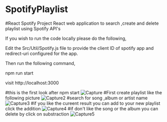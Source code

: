 # SpotifyPlaylist
#React Spotify Project
React web application to search ,create and delete playlist using Spotify API's

If you wish to run the code locally please do the following,

Edit the Src/Util/Spotify.js file to provide the client ID of spotify app and redirect-uri configured for the app.

Then run the following command,

npm run start

visit http://localhost:3000

#this is the first look after npm start
![Capture](https://user-images.githubusercontent.com/26695426/61961085-72558400-af8c-11e9-9532-d549e8333e83.PNG)
#First create playlist like the following picture
![Capture2](https://user-images.githubusercontent.com/26695426/61961434-150e0280-af8d-11e9-937b-d888499612a0.PNG)
#search for song ,album or artist name 
![Capture3](https://user-images.githubusercontent.com/26695426/61961485-2820d280-af8d-11e9-9294-cd8d7f19e1fb.PNG)
#if you like the cureent result you can add to your new playlist click the addition 
![Capture4](https://user-images.githubusercontent.com/26695426/61961538-340c9480-af8d-11e9-84fb-02dba494c6a0.PNG)
#if don't like the song or the album you can delete by click on substraction 
![Capture5](https://user-images.githubusercontent.com/26695426/61961573-44bd0a80-af8d-11e9-8f58-feea2d4ebbb0.PNG)

